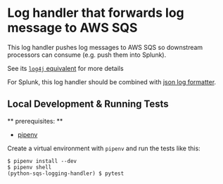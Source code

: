 # Log handler that forwards log message to AWS SQS

This log handler pushes log messages to AWS SQS so downstream processors
can consume (e.g. push them into Splunk).

See its [`log4j` equivalent](https://github.com/zillow/sqs-log4j-handler) for more details

For Splunk, this log handler should be combined with [json log formatter](https://pypi.python.org/pypi/JSON-log-formatter/0.0.2).

## Local Development & Running Tests

** prerequisites: **
- [pipenv](https://pipenv.readthedocs.io/en/latest/)

Create a virtual environment with `pipenv` and run the tests like this:
```
$ pipenv install --dev
$ pipenv shell
(python-sqs-logging-handler) $ pytest
```
 